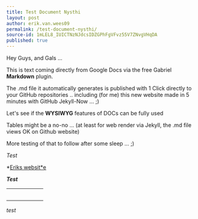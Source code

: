 ```yaml
---
title: Test Document Nysthi
layout: post
author: erik.van.wees09
permalink: /test-document-nysthi/
source-id: 1mLEL8_IUICTNzNJdcsIDZGPhFgVFvz55V7ZNvgVHqDA
published: true
---
```

Hey Guys, and Gals ...

This is text coming directly from Google Docs via the free Gabriel **Markdown** plugin.

The .md file it automatically generates is published with 1 Click directly to your GitHub repositories .. including (for me) this new website made in 5 minutes with GitHub Jekyll-Now … ;)

Let's see if the **WYSIWYG** features of DOCs can be fully used

Tables might be a no-no … (at least for web render via Jekyll, the .md file views OK on Github website)

More testing of that to follow after some sleep … ;)

*Test*

*[Eriks websit*e](https://erikvanwees.github.io/)

**_Test_**

<table>
  <tr>
    <td></td>
    <td></td>
    <td></td>
    <td></td>
    <td></td>
    <td></td>
  </tr>
  <tr>
    <td></td>
    <td></td>
    <td></td>
    <td></td>
    <td></td>
    <td></td>
  </tr>
  <tr>
    <td></td>
    <td></td>
    <td></td>
    <td></td>
    <td></td>
    <td></td>
  </tr>
  <tr>
    <td></td>
    <td></td>
    <td></td>
    <td></td>
    <td></td>
    <td></td>
  </tr>
  <tr>
    <td></td>
    <td></td>
    <td></td>
    <td></td>
    <td></td>
    <td></td>
  </tr>
</table>


*test*

